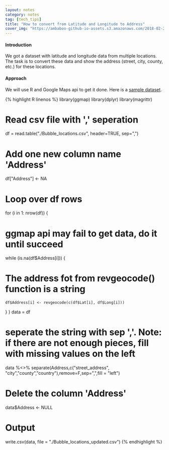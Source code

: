 ```yaml
---
layout: notes
category: notes
tag: [tech_tips]
title: "How to convert from Latitude and Longitude to Address"
cover_img: "https://ambaboo-github-io-assets.s3.amazonaws.com/2018-02-23-lat-long-to-address-cover.png"
---
```


#### Introduction

We got a dataset with latitude and longitude data from multiple locations. The task is to convert these data and show the address (street, city, county, etc.) for these locations.

#### Approach

We will use R and Google Maps api to get it done. Here is a [sample dataset](https://ambaboo-github-io-assets.s3.amazonaws.com/2018-02-23-lat-long-to-address-Bubble_locations.csv).

{% highlight R linenos %}
library(ggmap)
library(dplyr)
library(magrittr)
# Read csv file with ',' seperation
df = read.table("./Bubble_locations.csv", header=TRUE, sep=",")
# Add one new column name 'Address'
df["Address"] <- NA
# Loop over df rows
for (i in 1: nrow(df)) {
# ggmap api may fail to get data, do it until succeed
  while (is.na(df$Address[i])) {
# The address fot from revgeocode() function is a string
    df$Address[i] <- revgeocode(c(df$Lat[i], df$Long[i]))
  }
}
data = df
# seperate the string with sep ','. Note: if there are not enough pieces, fill with missing values on the left
data %<>% separate(Address,c("street_address", "city","county","country"),remove=F,sep=",",fill = "left")
# Delete the column 'Address'
data$Address <- NULL
# Output
write.csv(data, file = "./Bubble_locations_updated.csv")
{% endhighlight %}